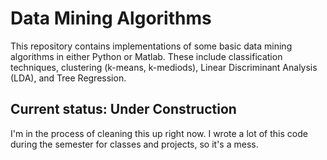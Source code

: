 # Data Mining Algorithms

This repository contains implementations of some basic data mining algorithms in either Python or Matlab. These include classification techniques, clustering (k-means, k-mediods), Linear Discriminant Analysis (LDA), and Tree Regression.

## Current status: Under Construction
I'm in the process of cleaning this up right now. I wrote a lot of this code during the semester for classes and projects, so it's a mess.
